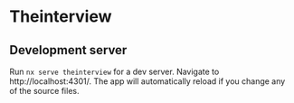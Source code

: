 # Theinterview

## Development server

Run `nx serve theinterview` for a dev server. Navigate to http://localhost:4301/. The app will automatically reload if you change any of the source files.
